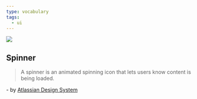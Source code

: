 ```yaml
---
type: vocabulary
tags:
  - ui
---
```

![](https://atlassian.design/static/d4ece8f7fe789cb7b0968ad52ba7bed6/spinner.svg)

## Spinner
> A spinner is an animated spinning icon that lets users know content is being loaded.

\- by [Atlassian Design System](https://atlassian.design/components)